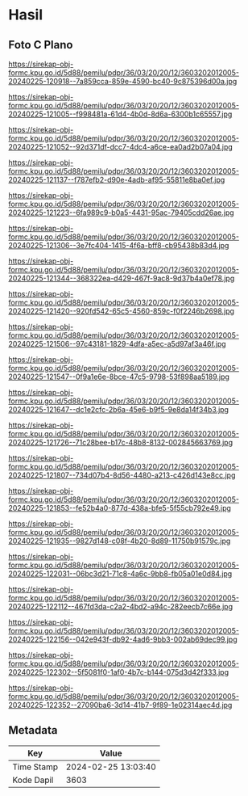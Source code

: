 # Hasil

## Foto C Plano

https://sirekap-obj-formc.kpu.go.id/5d88/pemilu/pdpr/36/03/20/20/12/3603202012005-20240225-120918--7a859cca-859e-4590-bc40-9c875396d00a.jpg

https://sirekap-obj-formc.kpu.go.id/5d88/pemilu/pdpr/36/03/20/20/12/3603202012005-20240225-121005--f998481a-61d4-4b0d-8d6a-6300b1c65557.jpg

https://sirekap-obj-formc.kpu.go.id/5d88/pemilu/pdpr/36/03/20/20/12/3603202012005-20240225-121052--92d371df-dcc7-4dc4-a6ce-ea0ad2b07a04.jpg

https://sirekap-obj-formc.kpu.go.id/5d88/pemilu/pdpr/36/03/20/20/12/3603202012005-20240225-121137--f787efb2-d90e-4adb-af95-55811e8ba0ef.jpg

https://sirekap-obj-formc.kpu.go.id/5d88/pemilu/pdpr/36/03/20/20/12/3603202012005-20240225-121223--6fa989c9-b0a5-4431-95ac-79405cdd26ae.jpg

https://sirekap-obj-formc.kpu.go.id/5d88/pemilu/pdpr/36/03/20/20/12/3603202012005-20240225-121306--3e7fc404-1415-4f6a-bff8-cb95438b83d4.jpg

https://sirekap-obj-formc.kpu.go.id/5d88/pemilu/pdpr/36/03/20/20/12/3603202012005-20240225-121344--368322ea-d429-467f-9ac8-9d37b4a0ef78.jpg

https://sirekap-obj-formc.kpu.go.id/5d88/pemilu/pdpr/36/03/20/20/12/3603202012005-20240225-121420--920fd542-65c5-4560-859c-f0f2246b2698.jpg

https://sirekap-obj-formc.kpu.go.id/5d88/pemilu/pdpr/36/03/20/20/12/3603202012005-20240225-121506--97c43181-1829-4dfa-a5ec-a5d97af3a46f.jpg

https://sirekap-obj-formc.kpu.go.id/5d88/pemilu/pdpr/36/03/20/20/12/3603202012005-20240225-121547--0f9a1e6e-8bce-47c5-9798-53f898aa5189.jpg

https://sirekap-obj-formc.kpu.go.id/5d88/pemilu/pdpr/36/03/20/20/12/3603202012005-20240225-121647--dc1e2cfc-2b6a-45e6-b9f5-9e8da14f34b3.jpg

https://sirekap-obj-formc.kpu.go.id/5d88/pemilu/pdpr/36/03/20/20/12/3603202012005-20240225-121726--71c28bee-b17c-48b8-8132-002845663769.jpg

https://sirekap-obj-formc.kpu.go.id/5d88/pemilu/pdpr/36/03/20/20/12/3603202012005-20240225-121807--734d07b4-8d56-4480-a213-c426d143e8cc.jpg

https://sirekap-obj-formc.kpu.go.id/5d88/pemilu/pdpr/36/03/20/20/12/3603202012005-20240225-121853--fe52b4a0-877d-438a-bfe5-5f55cb792e49.jpg

https://sirekap-obj-formc.kpu.go.id/5d88/pemilu/pdpr/36/03/20/20/12/3603202012005-20240225-121935--9827d148-c08f-4b20-8d89-11750b91579c.jpg

https://sirekap-obj-formc.kpu.go.id/5d88/pemilu/pdpr/36/03/20/20/12/3603202012005-20240225-122031--06bc3d21-71c8-4a6c-9bb8-fb05a01e0d84.jpg

https://sirekap-obj-formc.kpu.go.id/5d88/pemilu/pdpr/36/03/20/20/12/3603202012005-20240225-122112--467fd3da-c2a2-4bd2-a94c-282eecb7c66e.jpg

https://sirekap-obj-formc.kpu.go.id/5d88/pemilu/pdpr/36/03/20/20/12/3603202012005-20240225-122156--042e943f-db92-4ad6-9bb3-002ab69dec99.jpg

https://sirekap-obj-formc.kpu.go.id/5d88/pemilu/pdpr/36/03/20/20/12/3603202012005-20240225-122302--5f5081f0-1af0-4b7c-b144-075d3d42f333.jpg

https://sirekap-obj-formc.kpu.go.id/5d88/pemilu/pdpr/36/03/20/20/12/3603202012005-20240225-122352--27090ba6-3d14-41b7-9f89-1e02314aec4d.jpg


## Metadata

| Key        | Value               |
| ---------- | ------------------- |
| Time Stamp | 2024-02-25 13:03:40 |
| Kode Dapil | 3603                |



